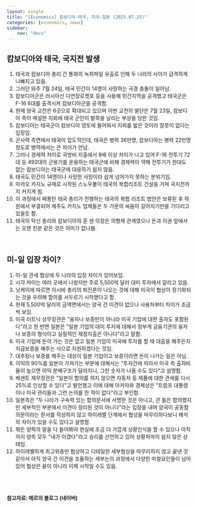 ```yaml
---
layout: single
title: "[Economics] 캄보디아-태국, 미국-일본 (2025.07.25)"
categories: [economics, news]
sidebar:
    nav: "docs"
---
```


## 캄보디아와 태국, 국지전 발생
1. 태국과 캄보디아 총리 간 통화의 녹취파일 유출로 인해 두 나라의 사이가 급격하게 나빠지고 있음.
1. 그러던 와주 7월 24일, 태국 민간이 14명이 사망하는 국경 충돌이 일어남.
1. 캄보디아군은 러시아산 다연장로켓포 등을 사용해 민간지역을 공격했고 태국군은 F-16 6대를 출격시켜 캄보디아군을 공격함.
1. 현재 양국 교전은 6곳으로 확대되고 있으며 이번 교전의 발단은 7월 23일, 캄보디아 측이 매설한 지뢰에 태국 군인이 발목을 날리는 부상을 당한 것임.
1. 캄보디아는 태국군이 캄보디아 영토에 들어와서 지뢰를 밟은 것이라 잘못이 없다는 입장임.
1. 군사력 측면에서 태국이 압도적인데, 태국은 병력 36만명, 캄보디아는 병력 22만명 정도로 병력에서는 큰 차이가 안남.
1. 그러나 경제력 차이로 국방비 지출에서 8배 이상 차이가 나고 있어 F-16 전투기 72대 등 492대의 군용기를 운용하는 태국군에 비해 경제력이 약해 전투기가 한대도 없는 캄보디아는 태국군에 대응하기 쉽지 않음.
1. 태국도 민간이 14명이나 사망한 사망이라 쉽게 넘어가지 못하는 분위기임.
1. 마카오 카지노 규제로 시작된 스노우볼이 태국의 복합리조트 건설을 거쳐 국지전까지 커지게 됨.
1. 이 과정에서 패통탄 태국 총리가 진행하는 태국의 복합 리조트 법안은 보류된 후 하원에서 부결되어 제주도 카지노 업체들은 두 가문의 싸움이 길어지기만을 기다리고 있을듯 함.
1. 태국의 탁신 총리와 캄보디아의 훈 센 의장은 의형제 관계였으나 돈과 이권 앞에서는 오랜 친분 같은 것은 의미가 없나봄.

<br/>

## 미-일 입장 차이?
1. 미-일 관세 협상에 두 나라의 입장 차이가 있어보임.
1. 시각 차이는 여러 곳에서 나왔지만 주로 5,500억 달러 대미 투자에서 갈리고 있음.
1. 닛케이에 따르면 이시바 총리의 퇴진론이 나오는 것에 대해 미국이 협상이 장기화되는 것을 우려해 합의를 서두르기 시작했다고 함.
1. 현재 5,500억 달러의 금액면에서는 양국 간 이견이 없으나 사용처부터 차이가 조금씩 보임.
1. 미국 러트닉 상무장관은 "융자나 보증만이 아니라 미국 기업에 대한 출자도 포함된다"라고 한 반면 일본은 "일본 기업의 대미 투자에 대해서 정부계 금융기관의 융자나 보증의 형식이고 실질적인 재정지출은 아니다"라고 말함.
1. 미국 기업에 돈이 가는 것은 없고 일본 기업이 미국에 투자를 할 때 대출을 해주든지 지급보증을 해주는 식으로 지원하겠다는 것임.
1. 대추링나 보증을 해주는 대상이 일본 기업이고 보증이라면 돈이 나가는 일은 아님.
1. 이익의 90%를 일본이 가져가는 부분에 대해서는 "투자건에 따라서 미국 측 출자비율이 높으면 이익 분배구조가 달라지니, 그런 숫자가 나올 수도 있다"고 설명함.
1. 베센트 재무장관은 "일본이 합의를 하지 않으면 자동차 등 제품에 대한 관세를 다시 25%로 인상할 수 있다"고 발언했고 이에 대해 아카자와 경제상은 "트럼프 대통령이나 미국 관리들과 그런 논의를 한 적이 없다"라고 부인함.
1. 일본측은 "두 나라가 구속력 있는 합의문서에 서명한 것은 아니고, 큰 틀은 합의했지만 세부적인 부분에서 이견이 정리된 것이 아니다"라는 입장을 내며 양국이 공동합의문이라는 문서를 작성하지 않고 하이레벨 단계에서 협상을 마무리하다보니 해석의 차이가 있을 수도 있다고 설명함.
1. 뭐든 양쪽의 말을 다 들어봐야 현실에 조금 더 가깝게 상황인식을 할 수 있으나 아직까지 양측 모두 "내가 이겼다"라고 승리를 선언하고 있어 상황파악이 쉽지 않은 상태임.
1. 하이레벨하게 최고위층만 협상하고 디테일한 세부협상을 마무리하지 않고 끝낸 것 같아서 아직 양국 간 이견을 조율하는 세부논의 과정에서 다양한 마찰요인들이 남아있어 협상은 끝이 아니라 이제 시작일 수도 있음.




<br/>
<br/>

#### 참고자료: 메르의 블로그 (네이버)